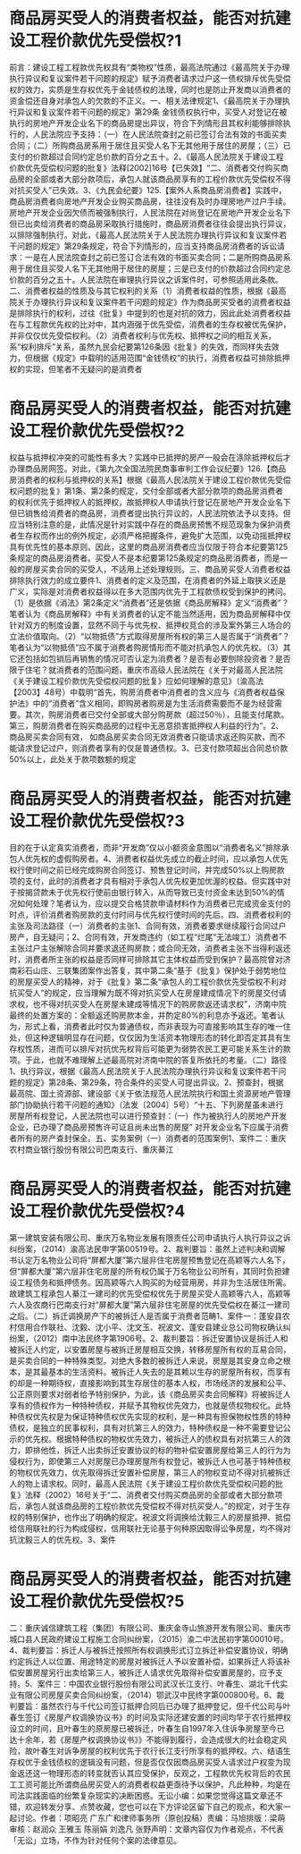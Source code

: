 # 商品房买受人的消费者权益，能否对抗建设工程价款优先受偿权?1

前言：建设工程工程款优先权具有“类物权”性质，最高法院通过《最高院关于办理执行异议和复议案件若干问题的规定》赋予消费者请求过户这一债权排斥优先受偿权的效力，实质是生存权优先于金钱债权的法理，同时也是防止开发商以消费者的资金偿还自身对承包人的欠款的不正义。一、相关法律规定1、《最高院关于办理执行异议和复议案件若干问题的规定》第29条 金钱债权执行中，买受人对登记在被执行的房地产开发企业名下的商品房提出异议，符合下列情形且其权利能够排除执行的，人民法院应予支持：（一）在人民法院查封之前已签订合法有效的书面买卖合同；（二）所购商品房系用于居住且买受人名下无其他用于居住的房屋；（三）已支付的价款超过合同约定总价款的百分之五十。2、《最高人民法院关于建设工程价款优先受偿权问题的批复》法释[2002]16号【已失效】“二、消费者交付购买商品房的全部或者大部分款项后，承包人就该商品房享有的工程价款优先受偿权不得对抗买受人”已失效。3、《九民会纪要》125.【案外人系商品房消费者】实践中，商品房消费者向房地产开发企业购买商品房，往往没有及时办理房地产过户手续。房地产开发企业因欠债而被强制执行，人民法院在对尚登记在房地产开发企业名下但已出卖给消费者的商品房采取执行措施时，商品房消费者往往会提出执行异议，以排除强制执行。对此，《最高人民法院关于人民法院办理执行异议和复议案件若干问题的规定》第29条规定，符合下列情形的，应当支持商品房消费者的诉讼请求：一是在人民法院查封之前已签订合法有效的书面买卖合同；二是所购商品房系用于居住且买受人名下无其他用于居住的房屋；三是已支付的价款超过合同约定总价款的百分之五十。人民法院在审理执行异议之诉案件时，可参照适用此条款。二、消费者权益的性质及与其它权利的关系（1）消费者权益的性质，根据《最高院关于办理执行异议和复议案件若干问题的规定》作为商品房买受者的消费者权益是排除执行的权利，过往《批复》中提到的也是对抗的效力，因此此处消费者权益在与工程款优先权的比对中，其内涵强于优先受偿，消费者的生存权被优先保护，并非仅仅优先受偿权利。（2）消费者权利与优先权、抵押权之间的相互关系，系“权利排斥”关系，虽然九民会纪要第126条因《批复》的失效，而同样失去效力，但根据《规定》中载明的适用范围“金钱债权”的执行，消费者权益可排除抵押权的实现，但笔者不无疑问的是消费者

# 商品房买受人的消费者权益，能否对抗建设工程价款优先受偿权?2

权益与抵押权冲突的可能性有多大？实践中已抵押的房产一般会在涤除抵押权后才办理商品房网签。对此，《第九次全国法院民商事审判工作会议纪要》126.【商品房消费者的权利与抵押权的关系】根据《最高人民法院关于建设工程价款优先受偿权问题的批复》第1条、第2条的规定，交付全部或者大部分款项的商品房消费者的权利优先于抵押权人的抵押权，故抵押权人申请执行登记在房地产开发企业名下但已销售给消费者的商品房，消费者提出执行异议的，人民法院依法予以支持。但应当特别注意的是，此情况是针对实践中存在的商品房预售不规范现象为保护消费者生存权而作出的例外规定，必须严格把握条件，避免扩大范围，以免动摇抵押权具有优先性的基本原则。因此，这里的商品房消费者应当仅限于符合本纪要第125条规定的商品房消费者。买受人不是本纪要第125条规定的商品房消费者，而是一般的房屋买卖合同的买受人，不适用上述处理规则。三、商品房买受人消费者权益排除执行效力的成立要件1、消费者的定义及范围，在消费者的外延上取狭义还是广义，实际是对消费者权益得以在多大范围内优先于工程款债权受到保护的拷问。（1）是依据《消法》第2条定义“消费者”还是依据《商品房解释》定义“消费者”？笔者认为《商品房解释》中有关消费者的认定不能当然适用，因为商品房解释中仅针对双方的制度设置，显然不同于与优先权、抵押权竞合的涉及案外第三人场合的立法价值取向。（2）“以物抵债”方式取得房屋所有权的第三人是否属于“消费者”？笔者认为“以物抵债”应不属于消费者购房情形而不能对抗承包人的优先权。（3）其它还包括如包销后再销售的情况可否认定为消费者？是否有必要刨除投资者？是否限于住宅？就消费者的范围问题，重庆市高级人民法院在《关于对最高人民法院《关于建设工程价款优先受偿权问题的批复》应如何理解的意见》（渝高法【2003】48号）中载明“首先，购房消费者中消费者的含义应与《消费者权益保护法》中的“消费者”含义相同，即购房者购房是为生活消费需要而不是为经营需要。其次，购房消费者已交付全部或大部分购房款（超过50％），且能支付尾款。第三，购房消费者在购买商品房的过程中无恶意损害抵押权人利益的行为”。2、商品房买卖合同有效， 如商品房买卖合同无效消费者只能请求返还购买款，而不能请求登记过户，则消费者享有的仅是普通债权。3、已支付款项超出合同总价款50%以上，此处关于款项数额的规定

# 商品房买受人的消费者权益，能否对抗建设工程价款优先受偿权?3

目的在于认定真实消费者，而非“开发商”仅以小额资金意图以“消费者名义”排除承包人优先权的虚假购房者。4、消费者权益优先成立的截止时间，应以承包人优先权行使时间之前已经完成购房合同签订、预售登记时间，并完成50%以上购房款项的支付，此时的消费者才具有相对于承包人优先权更加优渥的权益。但实践中对于按揭贷款未于优先权行使前由银行转入，从而导致已支付资金未达到50%的情况如何处理？笔者认为，应以提交合格贷款申请材料作为消费者已完成资金支付的时点，评价消费者购房款的支付时间与优先权行使时间的先后。四、消费者权利的主张及司法路径（一）消费者的主张1、合同有效，消费者要求继续履行合同过户房产，自无疑问；2、合同有效，开发商违约（如工程“烂尾”无法竣工）消费者不主张过户主张解除合同并要求退还购房款；或合同无效，消费者主张不当得利返还时，消费者所主张的权益是否同样可排除其它主体权益而受到保护？最高院曾对济南彩石山庄、三联集团案作出答复，其中第二条“基于《批复》保护处于弱势地位的房屋买受人的精神，对于《批复》第二条“承包人的工程价款优先受偿权不利对抗买受人”的规定，应当理解为既不得对抗买受人在房屋建成情况下的房屋交付请求权，也不得对抗买受人在房屋未建成等情况下的购房款返还请求权”，济南中院最终的处置方案的：全额返还购房款本金，并酌定80%的利息亦予返还。笔者认为，形式上看，消费者此时仅为普通债权，而非表现为可直接影响其生存的唯一住处，但这种逻辑明显存在问题，仅仅因为生活资本物理形态的转化即否定其具有生存权性质，进而可以排斥对抗优先权背后可能更为弱势农民工更可能关系生计的款项。于此，也就不难理解上述最高院对济南中院的答复所依托的考量。（二）路径1、执行异议，根据《最高人民法院关于人民法院办理执行异议和复议案件若干问题的规定》第28条、第29条，符合条件的买受人可提出异议。2、预查封，根据最高院、国土资源部、建设部《关于依法规范人民法院执行和国土资源房地产管理部门协助执行若干问题的通知》（法发〔2004〕5号）“十五、下列房屋虽未进行房屋所有权登记，人民法院也可以进行预查封：（一）作为被执行人的房地产开发企业，已办理了商品房预售许可证且尚未出售的房屋” 对开发企业名下应属于消费者所有的房产查封保全。五、实务案例（一）消费者的范围案例1、案件二：重庆农村商业银行股份有限公司巴南支行、重庆綦江

# 商品房买受人的消费者权益，能否对抗建设工程价款优先受偿权?4

第一建筑安装有限公司、重庆万名物业发展有限责任公司申请执行人执行异议之诉纠纷案，（2014）渝高法民申字第00519号。2、裁判要旨：虽然上述判决和调解书认定万名物业公司将“屏都大厦”第六层非住宅房屋预售登记在高颖等六人名下，但“屏都大厦”第六层非住宅房屋的所有权仍属于万名物业公司所有，其同时负担建设工程债务和抵押债务。因高颖等六人购买的为经营用房，并非为生活居住所需。故建筑工程承包人綦江一建司的优先受偿权优先于房屋买受人高颖等六人，高颖等六人及农商行巴南支行对“屏都大厦”第六层非住宅房屋的优先受偿权在綦江一建司之后。（二）拆迁调换房产下的被拆迁人是否属于消费者范畴1、案件一：蓬安县农村信用合作联社、沈毅、沈小平、沈文玉、祝波文、蓬安县建业总公司物权确认纠纷案，（2012）南中法民终字第1906号。2、裁判要旨：拆迁安置协议是拆迁人和被拆迁人约定，以安置房屋与被拆迁房屋相互交换，转移房屋所有权的互易合同，是买卖合同的一种特殊类型。对绝大多数的被拆迁人来说，房屋是其安身立命之根本，是其最基本的生活资料。被拆迁人失去的是其赖以生存的房屋所有权，而享有的却是一种期待权，直接影响到其生存居住的基本人权，市场经济的发展和公平、公正原则要求对弱者给予特别保护，为此，该《商品房买卖合同解释》将被拆迁人享有的债权作为一种特种债权，并赋予其物权优先效力，也就是债权物权化。此特种债权优先权是为保证特种债权优先实现的权利，是一种具有担保物权性质的特种债权，是独立的民事权利，具有对抗第三人的效力，特种债权是一种不需要登记公示的优先权。根据特种债权的物权优先效力，被拆迁人的债权具有对抗第三人的效力，即排他性，拆迁人出卖拆迁安置协议的标的物补偿安置房屋给第三人的行为为侵权行为，即使第三人对房屋已办理房屋所有权登记，被拆迁人也可基于特种债权的物权优先效力，优先取得拆迁安置补偿房屋，第三人的物权变动不得对抗被拆迁人的物上请求权。同时，最高人民法院《关于建设工程价款优先受偿权问题的批复》法释（2002）16号关于“二、消费者交付购买商品房的全部或者大部分款项后，承包人就该商品房的工程价款优先受偿权不得对抗买受人。”的规定，对于生存权的特别保护，也作出了明确的规定。祝波文将调换给沈毅三人的房屋抵押、抵偿给信用联社的行为构成侵权，信用联社无论基于何种原因取得讼争房屋，均不得对抗沈毅三人的优先权。3、案件

# 商品房买受人的消费者权益，能否对抗建设工程价款优先受偿权?5

二：重庆诚信建筑工程（集团）有限公司、重庆金寺山旅游开发有限公司、重庆市城口县人民政府建设工程施工合同纠纷案，（2015）渝二中法民初字第00010号。4、裁判要旨：拆迁人与被拆迁按照所有权调换形式订立拆迁补偿安置协议，明确约定拆迁人以位置、用途特定的房屋对被拆迁人予以安置补偿，如果拆迁人将该补偿安置房屋另行出卖给第三人，被拆迁人请求优先取得补偿安置房屋的，应予支持。5、案件三：中国农业银行股份有限公司武汉长江支行、叶春生、湖北千代实业有限公司房屋买卖合同纠纷案，（2014）鄂武汉中民终字第000800号。6、裁判要旨：虽然农行与千代公司签订抵押合同后已办理了抵押登记，但千代公司与叶春生签订《房屋产权调换协议书》的时间及实际还建安置的时间均早于农行抵押权设立的时间，且叶春生的原房屋已被拆迁，叶春生自1997年入住诉争房屋至今已达十余年，若《房屋产权调换协议书》》不能得到履行，会造成很大的社会稳定风险，故叶春生对诉争房屋的权利优先于农行长江支行所享有的抵押权。六、结语生存权优于金钱债权的逻辑没有问题，但是否仅仅因商品房买受人请求过户权变为现金返还这一物理形态的转变就否认其应受保护，反观之，工程款优先权背后的农民工工资可能比所谓商品房买受人的消费者权益更亟待予以保护，凡此种种，均是在司法实践面临的纷繁复杂现实的决断困惑。无讼小编：如果您觉得这篇文章还不错，欢迎转发分享、点赞收藏，您也可以在下方评论区留下自己的观点，和大家一起讨论。作者：项昭亮 广东广和律师事务所（原创投稿）责编：马旭排版：梁萌审核：赵润众 王雅玉 陈丽娟 刘逸凡 张野声明：文章内容仅为作者观点，不代表「无讼」立场，不作为针对任何个案的法律意见。


